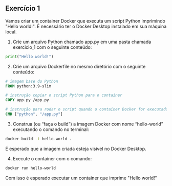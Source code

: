 ## Exercício 1 

Vamos criar um container Docker que executa um script Python imprimindo "Hello world!". É necessário ter o Docker Desktop instalado em sua máquina local. 

1. Crie um arquivo Python chamado app.py em uma pasta chamada exercicio_1 com o seguinte conteúdo: 

```python 
print("Hello world!") 
``` 

2. Crie um arquivo Dockerfile no mesmo diretório com o seguinte conteúdo: 

```Dockerfile 
# imagem base do Python 
FROM python:3.9-slim 

# instrução copiar o script Python para o container 
COPY app.py /app.py 

# instrução para rodar o script quando o container Docker for executado 
CMD ["python", "/app.py"] 
``` 

3. Construa (ou “faça o build”) a imagem Docker com nome “hello-world” executando o comando no terminal: 

```bash 
docker build -t hello-world . 
``` 

É esperado que a imagem criada esteja visível no Docker Desktop.

4. Execute o container com o comando: 

```bash 
docker run hello-world 
``` 

Com isso é esperado executar um container que imprime "Hello world!"